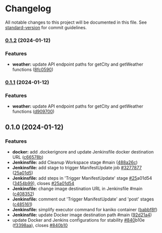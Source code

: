 # Changelog

All notable changes to this project will be documented in this file. See [standard-version](https://github.com/conventional-changelog/standard-version) for commit guidelines.

### [0.1.2](https://github.com/DafaWiratama/fajar-weather-app/compare/v0.1.1...v0.1.2) (2024-01-12)


### Features

* **weather:** update API endpoint paths for getCity and getWeather functions ([8fc0590](https://github.com/DafaWiratama/fajar-weather-app/commit/8fc0590aaaf639a40e7eb68b042fe53f1f9d8917))

### [0.1.1](https://github.com/DafaWiratama/fajar-weather-app/compare/v0.1.0...v0.1.1) (2024-01-12)


### Features

* **weather:** update API endpoint paths for getCity and getWeather functions ([d909700](https://github.com/DafaWiratama/fajar-weather-app/commit/d909700ad7d5f1a9a6e147755d42c0cff45cf533))

## 0.1.0 (2024-01-12)


### Features

* **docker:** add .dockerignore and update Jenkinsfile docker destination URL ([c66578b](https://github.com/DafaWiratama/fajar-weather-app/commit/c66578b168d315fada70af9d45845f3b1bb231fd))
* **Jenkinsfile:** add Cleanup Workspace stage #main ([488a26c](https://github.com/DafaWiratama/fajar-weather-app/commit/488a26c13ec809494e57b7106d067b90eb6438e4))
* **Jenkinsfile:** add stage to trigger ManifestUpdate job [#3277877](https://github.com/DafaWiratama/fajar-weather-app/issues/3277877) ([25a01d5](https://github.com/DafaWiratama/fajar-weather-app/commit/25a01d54aa8182a88c25b051d8a0da72c964e3c9))
* **Jenkinsfile:** add steps in 'Trigger ManifestUpdate' stage [#25](https://github.com/DafaWiratama/fajar-weather-app/issues/25)a01d54 ([3454b99](https://github.com/DafaWiratama/fajar-weather-app/commit/3454b997eecf1035eb783c710d15579aa8bb5b40)), closes [#25a01d54](https://github.com/DafaWiratama/fajar-weather-app/issues/25a01d54)
* **Jenkinsfile:** change image destination URL in Jenkinsfile #main ([c408352](https://github.com/DafaWiratama/fajar-weather-app/commit/c408352d105e6c50b3d911c09d4c2ca777adb63a))
* **Jenkinsfile:** comment out 'Trigger ManifestUpdate' and 'post' stages ([c485161](https://github.com/DafaWiratama/fajar-weather-app/commit/c485161431596d3ec2c23e255fec5613b7b02887))
* **Jenkinsfile:** simplify executor command for kaniko container ([babbf8f](https://github.com/DafaWiratama/fajar-weather-app/commit/babbf8f0fbf31adefbc88682d01f0473bfe32341))
* **Jenkinsfile:** update Docker image destination path #main ([92d21a4](https://github.com/DafaWiratama/fajar-weather-app/commit/92d21a463cc1f2c83f4e000c18e91f369b0df1f9))
* update Docker and Jenkins configurations for stability [#840](https://github.com/DafaWiratama/fajar-weather-app/issues/840)b10e ([f3398aa](https://github.com/DafaWiratama/fajar-weather-app/commit/f3398aabb270e72fc0e7690d31491fb1d454b845)), closes [#840b10](https://github.com/DafaWiratama/fajar-weather-app/issues/840b10)
